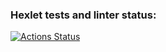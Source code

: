 ### Hexlet tests and linter status:
[![Actions Status](https://github.com/Mogido/frontend-project-lvl1/workflows/hexlet-check/badge.svg)](https://github.com/Mogido/frontend-project-lvl1/actions)